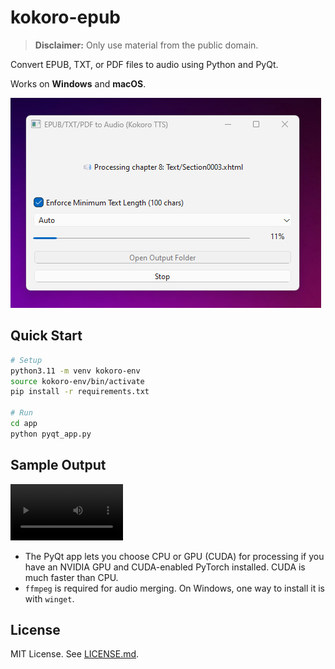 # kokoro-epub

> **Disclaimer:** Only use material from the public domain.

Convert EPUB, TXT, or PDF files to audio using Python and PyQt.

Works on **Windows** and **macOS**.

![Screenshot](assets/20250720-screen.png)

## Quick Start

```bash
# Setup
python3.11 -m venv kokoro-env
source kokoro-env/bin/activate
pip install -r requirements.txt

# Run
cd app
python pyqt_app.py
```

## Sample Output

<video src='https://github.com/user-attachments/assets/cd229d05-e59a-4e91-becf-4b3de1859607
' width=180></video>

- The PyQt app lets you choose CPU or GPU (CUDA) for processing if you have an NVIDIA GPU and CUDA-enabled PyTorch installed. CUDA is much faster than CPU.
- `ffmpeg` is required for audio merging. On Windows, one way to install it is with `winget`.

## License

MIT License. See [LICENSE.md](./LICENSE.md).
